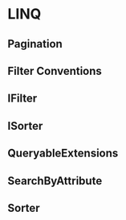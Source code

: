# LINQ

## Pagination

## Filter Conventions

## IFilter

## ISorter

## QueryableExtensions

## SearchByAttribute

## Sorter


